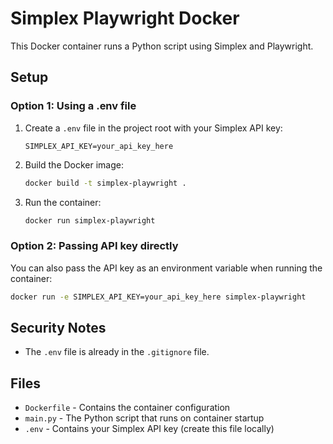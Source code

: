 # Simplex Playwright Docker

This Docker container runs a Python script using Simplex and Playwright.

## Setup

### Option 1: Using a .env file

1. Create a `.env` file in the project root with your Simplex API key:
   ```
   SIMPLEX_API_KEY=your_api_key_here
   ```

2. Build the Docker image:
   ```bash
   docker build -t simplex-playwright .
   ```

3. Run the container:
   ```bash
   docker run simplex-playwright
   ```

### Option 2: Passing API key directly

You can also pass the API key as an environment variable when running the container:

```bash
docker run -e SIMPLEX_API_KEY=your_api_key_here simplex-playwright
```

## Security Notes
- The `.env` file is already in the `.gitignore` file.

## Files

- `Dockerfile` - Contains the container configuration
- `main.py` - The Python script that runs on container startup
- `.env` - Contains your Simplex API key (create this file locally)